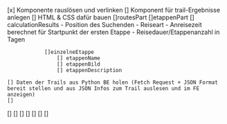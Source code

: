 [x] Komponente rauslösen und verlinken 
[] Komponent für trail-Ergebnisse anlegen
    [] HTML & CSS dafür bauen
        []routesPart
            []etappenPart 
                [] calculationResults
                    - Position des Suchenden 
                    - Reiseart
                    - Anreisezeit berechnet für Startpunkt der ersten Etappe
                    - Reisedauer/Etappenanzahl in Tagen

                []einzelneEtappe
                    [] etappenName
                    [] etappenBild
                    [] etappenDescription
                    
    [] Daten der Trails aus Python BE holen (Fetch Request + JSON Format bereit stellen und aus JSON Infos zum Trail auslesen und im FE anzeigen)
    [] 
[]
[]
[]
[]
[]
[] 
[]